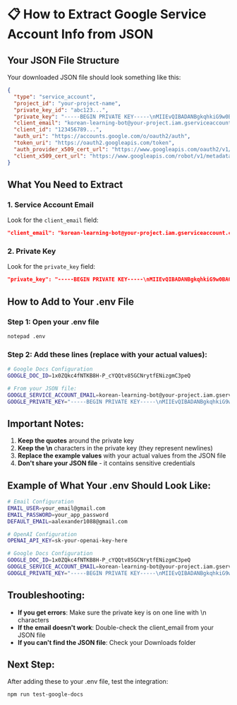 # 📋 How to Extract Google Service Account Info from JSON

## Your JSON File Structure
Your downloaded JSON file should look something like this:

```json
{
  "type": "service_account",
  "project_id": "your-project-name",
  "private_key_id": "abc123...",
  "private_key": "-----BEGIN PRIVATE KEY-----\nMIIEvQIBADANBgkqhkiG9w0BAQEFAASCBKcwggSjAgEAAoIBAQC...\n-----END PRIVATE KEY-----\n",
  "client_email": "korean-learning-bot@your-project.iam.gserviceaccount.com",
  "client_id": "123456789...",
  "auth_uri": "https://accounts.google.com/o/oauth2/auth",
  "token_uri": "https://oauth2.googleapis.com/token",
  "auth_provider_x509_cert_url": "https://www.googleapis.com/oauth2/v1/certs",
  "client_x509_cert_url": "https://www.googleapis.com/robot/v1/metadata/x509/korean-learning-bot%40your-project.iam.gserviceaccount.com"
}
```

## What You Need to Extract

### 1. Service Account Email
Look for the `client_email` field:
```json
"client_email": "korean-learning-bot@your-project.iam.gserviceaccount.com"
```

### 2. Private Key
Look for the `private_key` field:
```json
"private_key": "-----BEGIN PRIVATE KEY-----\nMIIEvQIBADANBgkqhkiG9w0BAQEFAASCBKcwggSjAgEAAoIBAQC...\n-----END PRIVATE KEY-----\n"
```

## How to Add to Your .env File

### Step 1: Open your .env file
```bash
notepad .env
```

### Step 2: Add these lines (replace with your actual values):

```bash
# Google Docs Configuration
GOOGLE_DOC_ID=1x0ZQkc4fNTKB8H-P_cYQQtv85GCNrytfENizgmC3peQ

# From your JSON file:
GOOGLE_SERVICE_ACCOUNT_EMAIL=korean-learning-bot@your-project.iam.gserviceaccount.com
GOOGLE_PRIVATE_KEY="-----BEGIN PRIVATE KEY-----\nMIIEvQIBADANBgkqhkiG9w0BAQEFAASCBKcwggSjAgEAAoIBAQC...\n-----END PRIVATE KEY-----\n"
```

## Important Notes:

1. **Keep the quotes** around the private key
2. **Keep the \n** characters in the private key (they represent newlines)
3. **Replace the example values** with your actual values from the JSON file
4. **Don't share your JSON file** - it contains sensitive credentials

## Example of What Your .env Should Look Like:

```bash
# Email Configuration
EMAIL_USER=your_email@gmail.com
EMAIL_PASSWORD=your_app_password
DEFAULT_EMAIL=aalexander1088@gmail.com

# OpenAI Configuration
OPENAI_API_KEY=sk-your-openai-key-here

# Google Docs Configuration
GOOGLE_DOC_ID=1x0ZQkc4fNTKB8H-P_cYQQtv85GCNrytfENizgmC3peQ
GOOGLE_SERVICE_ACCOUNT_EMAIL=korean-learning-bot@your-project.iam.gserviceaccount.com
GOOGLE_PRIVATE_KEY="-----BEGIN PRIVATE KEY-----\nMIIEvQIBADANBgkqhkiG9w0BAQEFAASCBKcwggSjAgEAAoIBAQC...\n-----END PRIVATE KEY-----\n"
```

## Troubleshooting:

- **If you get errors**: Make sure the private key is on one line with \n characters
- **If the email doesn't work**: Double-check the client_email from your JSON file
- **If you can't find the JSON file**: Check your Downloads folder

## Next Step:
After adding these to your .env file, test the integration:
```bash
npm run test-google-docs
```



